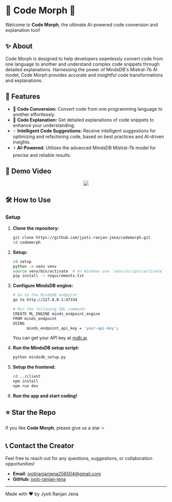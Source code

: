 # 🌟 Code Morph 🌟

Welcome to **Code Morph**, the ultimate AI-powered code conversion and explanation tool!

## ✨ About

Code Morph is designed to help developers seamlessly convert code from one language to another and understand complex code snippets through detailed explanations. Harnessing the power of MindsDB's Mistral-7b AI model, Code Morph provides accurate and insightful code transformations and explanations.

## 🚀 Features

- 🔄 **Code Conversion:** Convert code from one programming language to another effortlessly.
- 📖 **Code Explanation:** Get detailed explanations of code snippets to enhance your understanding.
- 💡 **Intelligent Code Suggestions:** Receive intelligent suggestions for optimizing and refactoring code, based on best practices and AI-driven insights.
- ⚡ **AI-Powered:** Utilizes the advanced MindsDB Mistral-7b model for precise and reliable results.

## 🎥 Demo Video

<p align="center">
    <a href="https://youtu.be/-FTOeDK2yWE">
        <img src="https://img.freepik.com/free-vector/modern-red-video-media-player-template_1017-23409.jpg"/>
    </a>
</p>

## 🛠️ How to Use

### Setup

1. **Clone the repository:**

   ```sh
   git clone https://github.com/jyoti-ranjan-jena/codemorph.git
   cd codemorph
   ```

2. **Setup:**

   ```sh
   cd setup
   python -m venv venv
   source venv/bin/activate  # On Windows use `venv\Scripts\activate`
   pip install -r requirements.txt
   ```


4. **Configure MindsDB engine:**

   ```sh
   # Go to the MindsDB endpoint
   go to http://127.0.0.1:47334

   # Run the following SQL command:
   CREATE ML_ENGINE minds_endpoint_engine
   FROM minds_endpoint
   USING
         minds_endpoint_api_key = 'your-api-key';
   ```

   You can get your API key at [mdb.ai](mdb.ai).

5. **Run the MindsDB setup script:**

   ```sh
   python mindsdb_setup.py
   ```

6. **Setup the frontend:**

   ```sh
   cd ../client
   npm install
   npm run dev
   ```

7. **Run the app and start coding!**

## ⭐ Star the Repo

If you like **Code Morph**, please give us a star ⭐

## 📞 Contact the Creator

Feel free to reach out for any questions, suggestions, or collaboration opportunities!

- **Email:** jyotiranjanjena256504@gmail.com
- **GitHub:** [jyoti-ranjan-jena](https://github.com/jyoti-ranjan-jena)

---

Made with ❤️ by Jyoti Ranjan Jena
